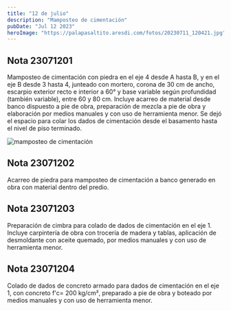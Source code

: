 ```yaml
---
title: "12 de julio"
description: "Mamposteo de cimentación"
pubDate: "Jul 12 2023"
heroImage: "https://palapasaltito.aresdi.com/fotos/20230711_120421.jpg"
---
```


## Nota 23071201

Mamposteo de cimentación con piedra en el eje 4 desde A hasta B, y en el eje B desde 3 hasta 4, junteado con mortero, corona de 30 cm de ancho, escarpio exterior recto e interior a 60° y base variable según profundidad (también variable), entre 60 y 80 cm. Incluye acarreo de material desde banco dispuesto a pie de obra, preparación de mezcla a pie de obra y elaboración por medios manuales y con uso de herramienta menor. Se dejó el espacio para colar los dados de cimentación desde el basamento hasta el nivel de piso terminado.

![mamposteo de cimentación](https://palapasaltito.aresdi.com/fotos/20230711_120421.jpg "mamposteo de cimentación")

## Nota 23071202

Acarreo de piedra para mamposteo de cimentación a banco generado en obra con material dentro del predio.

## Nota 23071203

Preparación de cimbra para colado de dados de cimentación en el eje 1. Incluye carpintería de obra con trocería de madera y tablas, aplicación de desmoldante con aceite quemado, por medios manuales y con uso de herramienta menor.

## Nota 23071204

Colado de dados de concreto armado para dados de cimentación en el eje 1, con concreto f'c= 200 kg/cm², preparado a pie de obra y boteado por medios manuales y con uso de herramienta menor.

